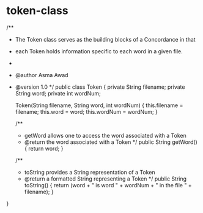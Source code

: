 # token-class

/**
 * The Token class serves as the building blocks of a Concordance in that
 * each Token holds information specific to each word in a given file.
 *
 * @author Asma Awad
 * @version 1.0
 */
public class Token {
    private String filename;
    private String word;
    private int wordNum;

    Token(String filename, String word, int wordNum) {
        this.filename = filename;
        this.word = word;
        this.wordNum = wordNum;
    }

    /**
     * getWord allows one to access the word associated with a Token
     * @return the word associated with a Token
     */
    public String getWord() {
        return word;
    }

    /**
     * toString provides a String representation of a Token
     * @return a formatted String representing a Token
     */
    public String toString() {
        return (word + " is word " + wordNum + " in the file " + filename);
    }

}
